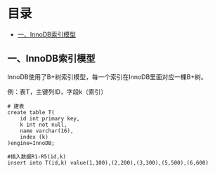 # 目录

  * [一、InnoDB索引模型](#一innodb索引模型)


## 一、InnoDB索引模型

InnoDB使用了B+树索引模型，每一个索引在InnoDB里面对应一棵B+树。

例：表T，主键列ID，字段k（索引）

```mysql
# 建表
create table T( 
	id int primary key, 
	k int not null,
	name varchar(16),
	index (k)
)engine=InnoDB;

#插入数据R1-R5(id,k)
insert into T(id,k) value(1,100),(2,200),(3,300),(5,500),(6,600)
```

